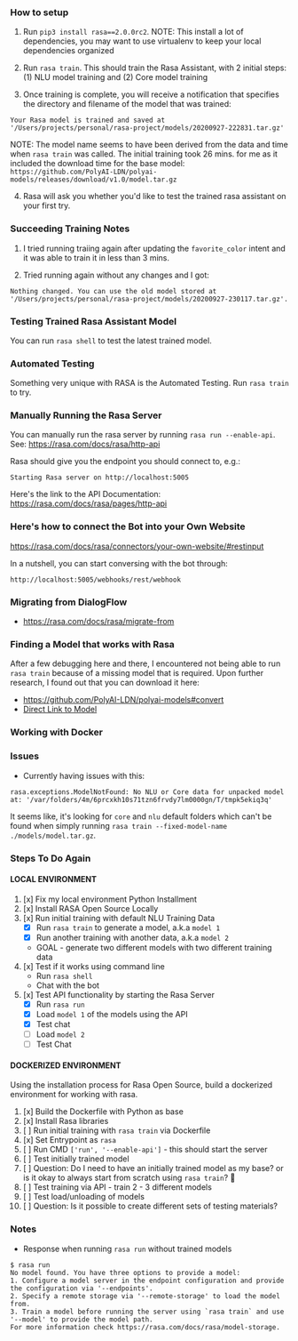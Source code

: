 ### How to setup

1. Run `pip3 install rasa==2.0.0rc2`. NOTE: This install a lot of dependencies, you may want to use virtualenv to keep your local dependencies organized

2. Run `rasa train`. This should train the Rasa Assistant, with 2 initial steps: (1) NLU model training and (2) Core model training

3. Once training is complete, you will receive a notification that specifies the directory and filename of the model that was trained:
```
Your Rasa model is trained and saved at '/Users/projects/personal/rasa-project/models/20200927-222831.tar.gz'
```
NOTE: The model name seems to have been derived from the data and time when `rasa train` was called. The initial training took 26 mins. for me as it included the download time for the base model: `https://github.com/PolyAI-LDN/polyai-models/releases/download/v1.0/model.tar.gz`

4. Rasa will ask you whether you'd like to test the trained rasa assistant on your first try.

### Succeeding Training Notes
1. I tried running traiing again after updating the `favorite_color` intent and it was able to train it in less than 3 mins.

2. Tried running again without any changes and I got:
```
Nothing changed. You can use the old model stored at '/Users/projects/personal/rasa-project/models/20200927-230117.tar.gz'.
```

### Testing Trained Rasa Assistant Model
You can run `rasa shell` to test the latest trained model.

### Automated Testing
Something very unique with RASA is the Automated Testing. Run `rasa train` to try.

### Manually Running the Rasa Server
You can manually run the rasa server by running `rasa run --enable-api`. See: https://rasa.com/docs/rasa/http-api

Rasa should give you the endpoint you should connect to, e.g.:
```
Starting Rasa server on http://localhost:5005
```

Here's the link to the API Documentation:
https://rasa.com/docs/rasa/pages/http-api


### Here's how to connect the Bot into your Own Website

https://rasa.com/docs/rasa/connectors/your-own-website/#restinput

In a nutshell, you can start conversing with the bot through:
```
http://localhost:5005/webhooks/rest/webhook
```

### Migrating from DialogFlow
* https://rasa.com/docs/rasa/migrate-from

### Finding a Model that works with Rasa

After a few debugging here and there, I encountered not being able to run `rasa train` because of a missing model that is required. Upon further research, I found out that you can download it here:
* https://github.com/PolyAI-LDN/polyai-models#convert
* [Direct Link to Model](https://github.com/PolyAI-LDN/polyai-models/releases/download/v1.0/model.tar.gz)

### Working with Docker

### Issues
* Currently having issues with this:
```
rasa.exceptions.ModelNotFound: No NLU or Core data for unpacked model at: '/var/folders/4m/6prcxkh10s71tzn6frvdy7lm0000gn/T/tmpk5ekiq3q'
```
It seems like, it's looking for `core` and `nlu` default folders which can't be found when simply running `rasa train --fixed-model-name ./models/model.tar.gz`.

### Steps To Do Again

#### LOCAL ENVIRONMENT

1. [x] Fix my local environment Python Installment
2. [x] Install RASA Open Source Locally
3. [x] Run initial training with default NLU Training Data
   - [x] Run `rasa train` to generate a model, a.k.a `model 1`
   - [x] Run another training with another data, a.k.a `model 2`
   - GOAL - generate two different models with two different training data
4. [x] Test if it works using command line
   - Run `rasa shell`
   - Chat with the bot
5. [x] Test API functionality by starting the Rasa Server
   - [x] Run `rasa run`
   - [x] Load `model 1` of the models using the API
   - [x] Test chat
   - [ ] Load `model 2`
   - [ ] Test Chat

#### DOCKERIZED ENVIRONMENT
Using the installation process for Rasa Open Source, build a dockerized environment for working with rasa.
1. [x] Build the Dockerfile with Python as base
2. [x] Install Rasa libraries
3. [ ] Run initial training with `rasa train` via Dockerfile
4. [x] Set Entrypoint as `rasa`
5. [ ] Run CMD `['run', '--enable-api']` - this should start the server
6. [ ] Test initially trained model
7. [ ] Question: Do I need to have an initially trained model as my base? or is it okay to always start from scratch using `rasa train`? :thinking:
7. [ ] Test training via API - train 2 - 3 different models
8. [ ] Test load/unloading of models
9. [ ] Question: Is it possible to create different sets of testing materials?

### Notes
* Response when running `rasa run` without trained models
```
$ rasa run
No model found. You have three options to provide a model:
1. Configure a model server in the endpoint configuration and provide the configuration via '--endpoints'.
2. Specify a remote storage via '--remote-storage' to load the model from.
3. Train a model before running the server using `rasa train` and use '--model' to provide the model path.
For more information check https://rasa.com/docs/rasa/model-storage.
```
